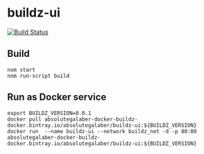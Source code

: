 # buildz-ui
[![Build Status](https://travis-ci.com/absolutegalaber/buildz-ui.svg?branch=main)](https://travis-ci.com/absolutegalaber/buildz-ui)
## Build
 ```shell script
nom start
nom run-script build
 ```
 

## Run as Docker service

```shell script
export BUILDZ_VERSION=0.0.1
docker pull absolutegalaber-docker-buildz-docker.bintray.io/absolutegalaber/buildz-ui:${BUILDZ_VERSION}
docker run  --name buildz-ui --network buildz_net -d -p 80:80 absolutegalaber-docker-buildz-docker.bintray.io/absolutegalaber/buildz-ui:${BUILDZ_VERSION} 
```

